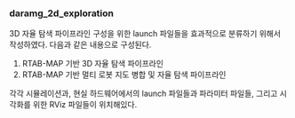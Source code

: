 ### daramg_2d_exploration
3D 자율 탐색 파이프라인 구성을 위한 launch 파일들을 효과적으로 분류하기 위해서 작성하였다.
다음과 같은 내용으로 구성된다.

1. RTAB-MAP 기반 3D 자율 탐색 파이프라인
2. RTAB-MAP 기반 멀티 로봇 지도 병합 및 자율 탐색 파이프라인

각각 시뮬레이션과, 현실 하드웨어에서의 launch 파일들과 파라미터 파일들, 
그리고 시각화를 위한 RViz 파일들이 위치해있다.
